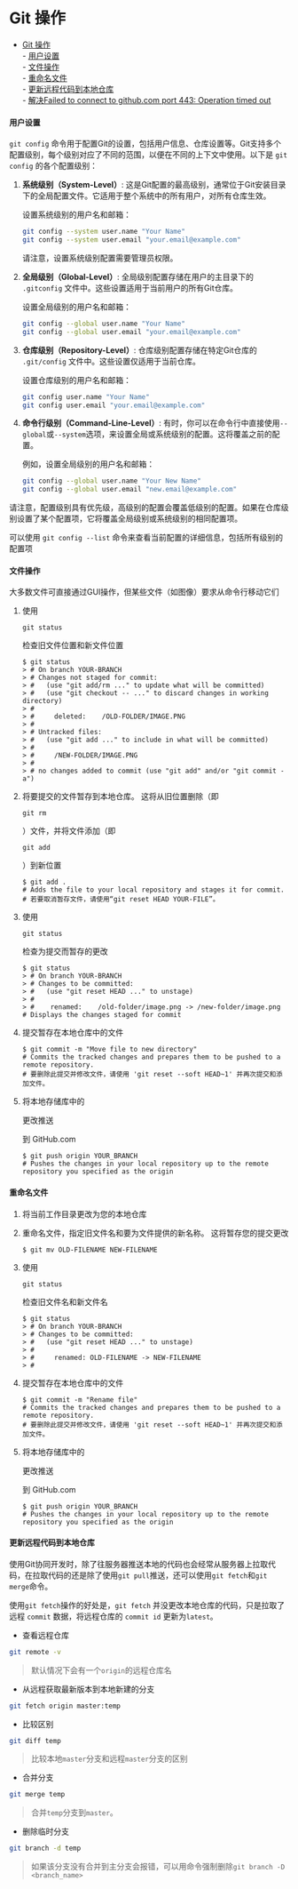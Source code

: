 # Git 操作
- [Git 操作](#git-操作)\
      - [用户设置](#用户设置)\
      - [文件操作](#文件操作)\
      - [重命名文件](#重命名文件)\
      - [更新远程代码到本地仓库](#更新远程代码到本地仓库)\
      - [解决Failed to connect to github.com port 443: Operation timed out](#解决failed-to-connect-to-githubcom-port-443-operation-timed-out)

#### 用户设置

`git config` 命令用于配置Git的设置，包括用户信息、仓库设置等。Git支持多个配置级别，每个级别对应了不同的范围，以便在不同的上下文中使用。以下是 `git config` 的各个配置级别：

1. **系统级别（System-Level）**:
   这是Git配置的最高级别，通常位于Git安装目录下的全局配置文件。它适用于整个系统中的所有用户，对所有仓库生效。

   设置系统级别的用户名和邮箱：
     ```bash
     git config --system user.name "Your Name"
     git config --system user.email "your.email@example.com"
     ```

   请注意，设置系统级别配置需要管理员权限。

2. **全局级别（Global-Level）**:
   全局级别配置存储在用户的主目录下的 `.gitconfig` 文件中。这些设置适用于当前用户的所有Git仓库。

   设置全局级别的用户名和邮箱：
     ```bash
     git config --global user.name "Your Name"
     git config --global user.email "your.email@example.com"
     ```

3. **仓库级别（Repository-Level）**:
   仓库级别配置存储在特定Git仓库的 `.git/config` 文件中。这些设置仅适用于当前仓库。

   设置仓库级别的用户名和邮箱：
     ```bash
     git config user.name "Your Name"
     git config user.email "your.email@example.com"
     ```

4. **命令行级别（Command-Line-Level）**:
   有时，你可以在命令行中直接使用`--global`或`--system`选项，来设置全局或系统级别的配置。这将覆盖之前的配置。

   例如，设置全局级别的用户名和邮箱：
     ```bash
     git config --global user.name "Your New Name"
     git config --global user.email "new.email@example.com"
     ```

请注意，配置级别具有优先级，高级别的配置会覆盖低级别的配置。如果在仓库级别设置了某个配置项，它将覆盖全局级别或系统级别的相同配置项。

可以使用 `git config --list` 命令来查看当前配置的详细信息，包括所有级别的配置项

#### 文件操作

大多数文件可直接通过GUI操作，但某些文件（如图像）要求从命令行移动它们

1. 使用

   ```
   git status
   ```

   检查旧文件位置和新文件位置

   ```shell
   $ git status
   > # On branch YOUR-BRANCH
   > # Changes not staged for commit:
   > #   (use "git add/rm ..." to update what will be committed)
   > #   (use "git checkout -- ..." to discard changes in working directory)
   > #
   > #     deleted:    /OLD-FOLDER/IMAGE.PNG
   > #
   > # Untracked files:
   > #   (use "git add ..." to include in what will be committed)
   > #
   > #     /NEW-FOLDER/IMAGE.PNG
   > #
   > # no changes added to commit (use "git add" and/or "git commit -a")
   ```

2. 将要提交的文件暂存到本地仓库。 这将从旧位置删除（即

   ```
   git rm
   ```

   ）文件，并将文件添加（即

   ```
   git add
   ```

   ）到新位置

   ```shell
   $ git add .
   # Adds the file to your local repository and stages it for commit.
   # 若要取消暂存文件，请使用“git reset HEAD YOUR-FILE”。
   ```

3. 使用

   ```
   git status
   ```

   检查为提交而暂存的更改

   ```shell
   $ git status
   > # On branch YOUR-BRANCH
   > # Changes to be committed:
   > #   (use "git reset HEAD ..." to unstage)
   > #
   > #    renamed:    /old-folder/image.png -> /new-folder/image.png
   # Displays the changes staged for commit
   ```

4. 提交暂存在本地仓库中的文件

   ```shell
   $ git commit -m "Move file to new directory"
   # Commits the tracked changes and prepares them to be pushed to a remote repository.
   # 要删除此提交并修改文件，请使用 'git reset --soft HEAD~1' 并再次提交和添加文件。
   ```

5. 将本地存储库中的

   更改推送

   到 GitHub.com

   ```shell
   $ git push origin YOUR_BRANCH
   # Pushes the changes in your local repository up to the remote repository you specified as the origin
   ```

#### 重命名文件

1. 将当前工作目录更改为您的本地仓库

2. 重命名文件，指定旧文件名和要为文件提供的新名称。 这将暂存您的提交更改

   ```shell
   $ git mv OLD-FILENAME NEW-FILENAME
   ```

3. 使用

   ```
   git status
   ```

   检查旧文件名和新文件名

   ```shell
   $ git status
   > # On branch YOUR-BRANCH
   > # Changes to be committed:
   > #   (use "git reset HEAD ..." to unstage)
   > #
   > #     renamed: OLD-FILENAME -> NEW-FILENAME
   > #
   ```

4. 提交暂存在本地仓库中的文件

   ```shell
   $ git commit -m "Rename file"
   # Commits the tracked changes and prepares them to be pushed to a remote repository.
   # 要删除此提交并修改文件，请使用 'git reset --soft HEAD~1' 并再次提交和添加文件。
   ```

5. 将本地存储库中的

   更改推送

   到 GitHub.com

   ```shell
   $ git push origin YOUR_BRANCH
   # Pushes the changes in your local repository up to the remote repository you specified as the origin
   ```

#### 更新远程代码到本地仓库

使用Git协同开发时，除了往服务器推送本地的代码也会经常从服务器上拉取代码，在拉取代码的还是除了使用`git pull`推送，还可以使用`git fetch`和`git merge`命令。

使用`git fetch`操作的好处是，`git fetch` 并没更改本地仓库的代码，只是拉取了远程 `commit` 数据，将远程仓库的 `commit id` 更新为`latest`。

- 查看远程仓库

```bash
git remote -v
```

> 默认情况下会有一个`origin`的远程仓库名

- 从远程获取最新版本到本地新建的分支

```bash
git fetch origin master:temp
```

- 比较区别

```bash
git diff temp
```

> 比较本地`master`分支和远程`master`分支的区别

- 合并分支

```bash
git merge temp
```

> 合并`temp`分支到`master`。

- 删除临时分支

```bash
git branch -d temp
```

> 如果该分支没有合并到主分支会报错，可以用命令强制删除`git branch -D <branch_name>`
